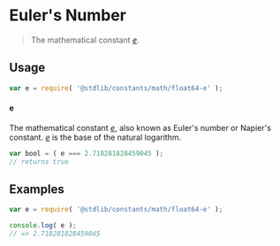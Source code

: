 # Euler's Number

> The mathematical constant [_e_][e].

<section class="usage">

## Usage

```javascript
var e = require( '@stdlib/constants/math/float64-e' );
```

#### e

The mathematical constant [_e_][e], also known as Euler's number or Napier's constant. [_e_][e] is the base of the natural logarithm.

```javascript
var bool = ( e === 2.718281828459045 );
// returns true
```

</section>

<!-- /.usage -->

<section class="examples">

## Examples

<!-- TODO: better example -->

```javascript
var e = require( '@stdlib/constants/math/float64-e' );

console.log( e );
// => 2.718281828459045
```

</section>

<!-- /.examples -->

<section class="links">

[e]: https://en.wikipedia.org/wiki/E_%28mathematical_constant%29

</section>

<!-- /.links -->
